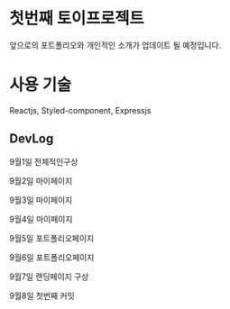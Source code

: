 # 첫번째 토이프로젝트
앞으로의 포트폴리오와 개인적인 소개가 업데이트 될 예정입니다.

# 사용 기술
Reactjs, Styled-component, Expressjs

## DevLog
9월1일 전체적인구상

9월2일 마이페이지

9월3일 마이페이지

9월4일 마이페이지

9월5일 포트폴리오페이지

9월6일 포트폴리오페이지

9월7일 랜딩페이지 구상

9월8일 첫번째 커밋

